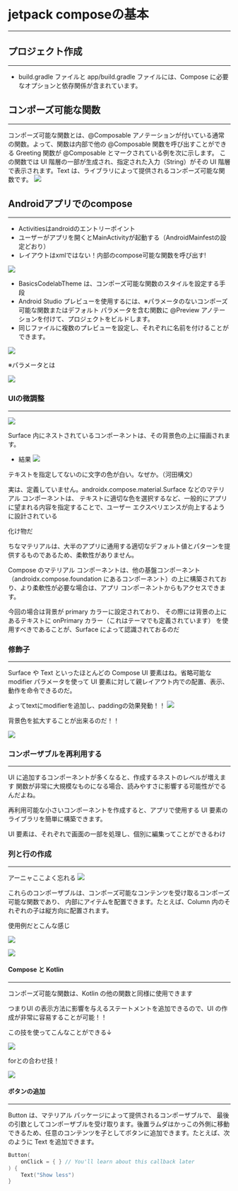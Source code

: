 # jetpack composeの基本

****

## プロジェクト作成

****

- build.gradle ファイルと app/build.gradle ファイルには、Compose に必要なオプションと依存関係が含まれています。

## コンポーズ可能な関数

****

コンポーズ可能な関数とは、@Composable アノテーションが付いている通常の関数。よって、関数は内部で他の @Composable 関数を呼び出すことができる
Greeting 関数が @Composable とマークされている例を次に示します。
この関数では UI 階層の一部が生成され、指定された入力（String）がその UI 階層で表示されます。Text は、ライブラリによって提供されるコンポーズ可能な関数です。
![](../../img/compose1.png)

## Androidアプリでのcompose

****

- Activitiesはandroidのエントリーポイント
- ユーザーがアプリを開くとMainActivityが起動する（AndroidMainfestの設定どおり）
- レイアウトはxmlではない！内部のcompose可能な関数を呼び出す!

![](../../img/compose2.png)

- BasicsCodelabTheme は、コンポーズ可能な関数のスタイルを設定する手段
- Android Studio プレビューを使用するには、※パラメータのないコンポーズ可能な関数またはデフォルト パラメータを含む関数に @Preview アノテーションを付けて、プロジェクトをビルドします。
- 同じファイルに複数のプレビューを設定し、それぞれに名前を付けることができます。

![](../../img/compose3.png)


※パラメータとは

![](../../img/parameter.png)


### UIの微調整

****

![](../../img/compose4.png)

Surface 内にネストされているコンポーネントは、その背景色の上に描画されます。


- 結果
![](../../img/HerroAndroid.png)

テキストを指定してないのに文字の色が白い。なぜか。（河田構文）

実は、定義していません。androidx.compose.material.Surface などのマテリアル コンポーネントは、
テキストに適切な色を選択するなど、一般的にアプリに望まれる内容を指定することで、ユーザー エクスペリエンスが向上するように設計されている

化け物だ

ちなマテリアルは、大半のアプリに通用する適切なデフォルト値とパターンを提供するものであるため、柔軟性がありません。

Compose のマテリアル コンポーネントは、他の基盤コンポーネント（androidx.compose.foundation にあるコンポーネント）の上に構築されており、より柔軟性が必要な場合は、アプリ コンポーネントからもアクセスできます。

今回の場合は背景が primary カラーに設定されており、
その際には背景の上にあるテキストに onPrimary カラー（これはテーマでも定義されています）
を使用すべきであることが、Surface によって認識されておるのだ

### 修飾子

****
Surface や Text といったほとんどの Compose UI 要素はね。省略可能な modifier パラメータを使って
UI 要素に対して親レイアウト内での配置、表示、動作を命令できるのだ。

よってtextにmodifierを追加し、paddingの効果発動！！
![](../../img/compose5.png)

背景色を拡大することが出来るのだ！！

![](../../img/compose6.png)

### コンポーザブルを再利用する

****

UI に追加するコンポーネントが多くなると、作成するネストのレベルが増えます
関数が非常に大規模なものになる場合、読みやすさに影響する可能性がでるんだよね。

再利用可能な小さいコンポーネントを作成すると、アプリで使用する UI 要素のライブラリを簡単に構築できます。

UI 要素は、それぞれで画面の一部を処理し、個別に編集ってことができるわけ

### 列と行の作成

****
アーニャここよく忘れる
![](../../img/compose8.png)

これらのコンポーザブルは、コンポーズ可能なコンテンツを受け取るコンポーズ可能な関数であり、
内部にアイテムを配置できます。たとえば、Column 内のそれぞれの子は縦方向に配置されます。

使用例だとこんな感じ

![](../../img/compose9.png)

![](../../img/compose10.png)

#### Compose と Kotlin

****

コンポーズ可能な関数は、Kotlin の他の関数と同様に使用できます

つまりUI の表示方法に影響を与えるステートメントを追加できるので、UI の作成が非常に容易することが可能！！

この技を使ってこんなことができる↓

![](../../img/compose11.png)

forとの合わせ技！

![](../../img/HerroAndroid2.png)

#### ボタンの追加

****

Button は、マテリアル パッケージによって提供されるコンポーザブルで、
最後の引数としてコンポーザブルを受け取ります。後置ラムダはかっこの外側に移動できるため、任意のコンテンツを子としてボタンに追加できます。たとえば、次のように Text を追加できます。

```kotlin
Button(
    onClick = { } // You'll learn about this callback later
) {
    Text("Show less")
}
```